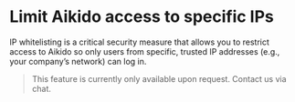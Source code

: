 # Limit Aikido access to specific IPs

IP whitelisting is a critical security measure that allows you to restrict access to Aikido so only users from specific, trusted IP addresses (e.g., your company’s network) can log in. 

> This feature is currently only available upon request. Contact us via chat.
